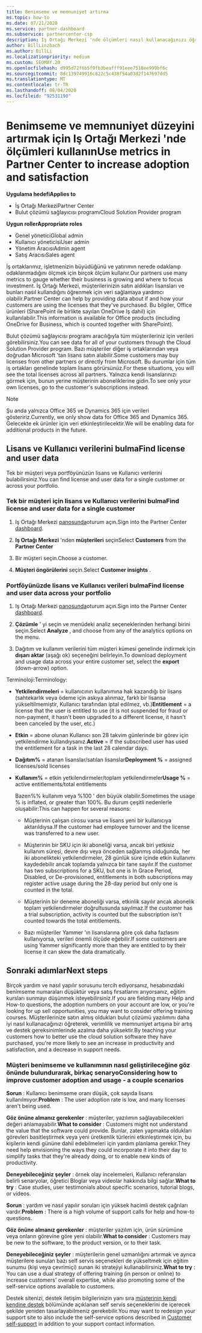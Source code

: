```yaml
---
title: Benimseme ve memnuniyet artırma
ms.topic: how-to
ms.date: 07/21/2020
ms.service: partner-dashboard
ms.subservice: partnercenter-csp
description: Iş Ortağı Merkezi 'nde ölçümleri nasıl kullanacağınızı öğrenin. Ölçümler, işletmenizin büyüdüğünü, müşterilerin lisanslarını nasıl kullandığını ve yatırımın nerede odaklandığını gösterebilir.
author: BillLinzbach
ms.author: BillLi
ms.localizationpriority: medium
ms.custom: SEOMAY.20
ms.openlocfilehash: d995d72f6b5f9fb3beafff91eee7518ee999bf6c
ms.sourcegitcommit: 8dc139749916c822c5c438f54a03d2f147697dd5
ms.translationtype: MT
ms.contentlocale: tr-TR
ms.lasthandoff: 08/04/2020
ms.locfileid: "92531190"
---
```

# <a name="use-metrics-in-partner-center-to-increase-adoption-and-satisfaction"></a><span data-ttu-id="6f51f-104">Benimseme ve memnuniyet düzeyini artırmak için Iş Ortağı Merkezi 'nde ölçümleri kullanın</span><span class="sxs-lookup"><span data-stu-id="6f51f-104">Use metrics in Partner Center to increase adoption and satisfaction</span></span>

<span data-ttu-id="6f51f-105">**Uygulama hedefi**</span><span class="sxs-lookup"><span data-stu-id="6f51f-105">**Applies to**</span></span>

- <span data-ttu-id="6f51f-106">İş Ortağı Merkezi</span><span class="sxs-lookup"><span data-stu-id="6f51f-106">Partner Center</span></span>
- <span data-ttu-id="6f51f-107">Bulut çözümü sağlayıcısı programı</span><span class="sxs-lookup"><span data-stu-id="6f51f-107">Cloud Solution Provider program</span></span>

<span data-ttu-id="6f51f-108">**Uygun roller**</span><span class="sxs-lookup"><span data-stu-id="6f51f-108">**Appropriate roles**</span></span>

- <span data-ttu-id="6f51f-109">Genel yönetici</span><span class="sxs-lookup"><span data-stu-id="6f51f-109">Global admin</span></span>
- <span data-ttu-id="6f51f-110">Kullanıcı yöneticisi</span><span class="sxs-lookup"><span data-stu-id="6f51f-110">User admin</span></span>
- <span data-ttu-id="6f51f-111">Yönetim Aracısı</span><span class="sxs-lookup"><span data-stu-id="6f51f-111">Admin agent</span></span>
- <span data-ttu-id="6f51f-112">Satış Aracısı</span><span class="sxs-lookup"><span data-stu-id="6f51f-112">Sales agent</span></span>

<span data-ttu-id="6f51f-113">İş ortaklarımız, işletmenizin büyüdüğünü ve yatırımın nerede odaklanıp odaklanmadığını ölçmek için birçok ölçüm kullanır.</span><span class="sxs-lookup"><span data-stu-id="6f51f-113">Our partners use many metrics to gauge whether their business is growing and where to focus investment.</span></span> <span data-ttu-id="6f51f-114">İş Ortağı Merkezi, müşterilerinizin satın aldıkları lisansları ve bunları nasıl kullandığını öğrenmek için veri sağlamaya yardımcı olabilir.</span><span class="sxs-lookup"><span data-stu-id="6f51f-114">Partner Center can help by providing data about if and how your customers are using the licenses that they've purchased.</span></span> <span data-ttu-id="6f51f-115">Bu bilgiler, Office ürünleri (SharePoint ile birlikte sayılan OneDrive Iş dahil) için kullanılabilir.</span><span class="sxs-lookup"><span data-stu-id="6f51f-115">This information is available for Office products (including OneDrive for Business, which is counted together with SharePoint).</span></span>

<span data-ttu-id="6f51f-116">Bulut çözümü sağlayıcısı programı aracılığıyla tüm müşterileriniz için verileri görebilirsiniz.</span><span class="sxs-lookup"><span data-stu-id="6f51f-116">You can see data for all of your customers through the Cloud Solution Provider program.</span></span> <span data-ttu-id="6f51f-117">Bazı müşteriler diğer iş ortaklarından veya doğrudan Microsoft 'tan lisans satın alabilir.</span><span class="sxs-lookup"><span data-stu-id="6f51f-117">Some customers may buy licenses from other partners or directly from Microsoft.</span></span> <span data-ttu-id="6f51f-118">Bu durumlar için tüm iş ortakları genelinde toplam lisans görürsünüz.</span><span class="sxs-lookup"><span data-stu-id="6f51f-118">For these situations, you will see the total licenses across all partners.</span></span> <span data-ttu-id="6f51f-119">Yalnızca kendi lisanslarınızı görmek için, bunun yerine müşterinin aboneliklerine gidin.</span><span class="sxs-lookup"><span data-stu-id="6f51f-119">To see only your own licenses, go to the customer's subscriptions instead.</span></span>

> [!NOTE]  
> <span data-ttu-id="6f51f-120">Şu anda yalnızca Office 365 ve Dynamics 365 için verileri gösteririz.</span><span class="sxs-lookup"><span data-stu-id="6f51f-120">Currently, we only show data for Office 365 and Dynamics 365.</span></span> <span data-ttu-id="6f51f-121">Gelecekte ek ürünler için veri etkinleştirilecektir.</span><span class="sxs-lookup"><span data-stu-id="6f51f-121">We will be enabling data for additional products in the future.</span></span>

## <a name="find-license-and-user-data"></a><span data-ttu-id="6f51f-122">Lisans ve Kullanıcı verilerini bulma</span><span class="sxs-lookup"><span data-stu-id="6f51f-122">Find license and user data</span></span>

<span data-ttu-id="6f51f-123">Tek bir müşteri veya portföyünüzün lisans ve Kullanıcı verilerini bulabilirsiniz.</span><span class="sxs-lookup"><span data-stu-id="6f51f-123">You can find license and user data for a single customer or across your portfolio.</span></span>

### <a name="find-license-and-user-data-for-a-single-customer"></a><span data-ttu-id="6f51f-124">Tek bir müşteri için lisans ve Kullanıcı verilerini bulma</span><span class="sxs-lookup"><span data-stu-id="6f51f-124">Find license and user data for a single customer</span></span>

1. <span data-ttu-id="6f51f-125">Iş Ortağı Merkezi [panosunda](https://partner.microsoft.com/dashboard)oturum açın.</span><span class="sxs-lookup"><span data-stu-id="6f51f-125">Sign into the Partner Center [dashboard](https://partner.microsoft.com/dashboard).</span></span>

2. <span data-ttu-id="6f51f-126">**Iş Ortağı Merkezi** 'nden **müşterileri** seçin</span><span class="sxs-lookup"><span data-stu-id="6f51f-126">Select **Customers** from the **Partner Center**</span></span>

3. <span data-ttu-id="6f51f-127">Bir müşteri seçin.</span><span class="sxs-lookup"><span data-stu-id="6f51f-127">Choose a customer.</span></span>

4. <span data-ttu-id="6f51f-128">**Müşteri öngörülerini** seçin.</span><span class="sxs-lookup"><span data-stu-id="6f51f-128">Select **Customer insights** .</span></span>

### <a name="find-license-and-user-data-across-your-portfolio"></a><span data-ttu-id="6f51f-129">Portföyünüzde lisans ve Kullanıcı verileri bulma</span><span class="sxs-lookup"><span data-stu-id="6f51f-129">Find license and user data across your portfolio</span></span>

1. <span data-ttu-id="6f51f-130">Iş Ortağı Merkezi [panosunda](https://partner.microsoft.com/dashboard)oturum açın.</span><span class="sxs-lookup"><span data-stu-id="6f51f-130">Sign into the Partner Center [dashboard](https://partner.microsoft.com/dashboard).</span></span>

2. <span data-ttu-id="6f51f-131">**Çözümle** ' yi seçin ve menüdeki analiz seçeneklerinden herhangi birini seçin.</span><span class="sxs-lookup"><span data-stu-id="6f51f-131">Select **Analyze** , and choose from any of the analytics options on the menu.</span></span>

3. <span data-ttu-id="6f51f-132">Dağıtım ve kullanım verilerini tüm müşteri kümesi genelinde indirmek için **dışarı aktar** (aşağı ok) seçeneğini belirleyin.</span><span class="sxs-lookup"><span data-stu-id="6f51f-132">To download deployment and usage data across your entire customer set, select the **export** (down-arrow) option.</span></span>

<span data-ttu-id="6f51f-133">Terminoloji:</span><span class="sxs-lookup"><span data-stu-id="6f51f-133">Terminology:</span></span>

- <span data-ttu-id="6f51f-134">**Yetkilendirmeleri** = kullanıcının kullanımına hak kazandığı bir lisans (sahtekarlık veya ödeme için askıya alınmaz, farklı bir lisansa yükseltilmemiştir, Kullanıcı tarafından iptal edilmez, vb.)</span><span class="sxs-lookup"><span data-stu-id="6f51f-134">**Entitlement** = a license that the user is entitled to use (it is not suspended for fraud or non-payment, it hasn't been upgraded to a different license, it hasn't been canceled by the user, etc.)</span></span>

- <span data-ttu-id="6f51f-135">**Etkin** = abone olunan Kullanıcı son 28 takvim günlerinde bir görev için yetkilendirme kullandıysanız.</span><span class="sxs-lookup"><span data-stu-id="6f51f-135">**Active** = if the subscribed user has used the entitlement for a task in the last 28 calendar days.</span></span>

- <span data-ttu-id="6f51f-136">**Dağıtım%** = atanan lisanslar/satılan lisanslar</span><span class="sxs-lookup"><span data-stu-id="6f51f-136">**Deployment %** = assigned licenses/sold licenses</span></span>

- <span data-ttu-id="6f51f-137">**Kullanım%** = etkin yetkilendirmeler/toplam yetkilendirmeler</span><span class="sxs-lookup"><span data-stu-id="6f51f-137">**Usage %** = active entitlements/total entitlements</span></span>

   <span data-ttu-id="6f51f-138">Bazen%% kullanım veya %100 ' den büyük olabilir.</span><span class="sxs-lookup"><span data-stu-id="6f51f-138">Sometimes the usage % is inflated, or greater than 100%.</span></span> <span data-ttu-id="6f51f-139">Bu durum çeşitli nedenlerle oluşabilir:</span><span class="sxs-lookup"><span data-stu-id="6f51f-139">This can happen for several reasons:</span></span>

  - <span data-ttu-id="6f51f-140">Müşterinin çalışan cirosu varsa ve lisans yeni bir kullanıcıya aktarıldıysa.</span><span class="sxs-lookup"><span data-stu-id="6f51f-140">If the customer had employee turnover and the license was transferred to a new user.</span></span>

  - <span data-ttu-id="6f51f-141">Müşterinin bir SKU için iki aboneliği varsa, ancak biri yetkisiz kullanım süresi, devre dışı veya önceden sağlanmış olduğunda, her iki abonelikteki yetkilendirmeler, 28 günlük süre içinde etkin kullanımı kaydedebilir ancak toplamda yalnızca bir tane sayılır.</span><span class="sxs-lookup"><span data-stu-id="6f51f-141">If the customer has two subscriptions for a SKU, but one is In Grace Period, Disabled, or De-provisioned, entitlements in both subscriptions may register active usage during the 28-day period but only one is counted in the total.</span></span>

  - <span data-ttu-id="6f51f-142">Müşterinin bir deneme aboneliği varsa, etkinlik sayılır ancak abonelik toplam yetkilendirmeler doğrultusunda sayılmaz.</span><span class="sxs-lookup"><span data-stu-id="6f51f-142">If the customer has a trial subscription, activity is counted but the subscription isn't counted towards the total entitlements.</span></span>

  - <span data-ttu-id="6f51f-143">Bazı müşteriler Yammer 'ın lisanslarına göre çok daha fazlasını kullanıyorsa, verileri önemli ölçüde eğebilir.</span><span class="sxs-lookup"><span data-stu-id="6f51f-143">If some customers are using Yammer significantly more than they are entitled to by their license it can skew the data dramatically.</span></span>

## <a name="next-steps"></a><span data-ttu-id="6f51f-144">Sonraki adımlar</span><span class="sxs-lookup"><span data-stu-id="6f51f-144">Next steps</span></span>

<span data-ttu-id="6f51f-145">Birçok yardım ve nasıl yapılır sorusunu tercih ediyorsanız, hesabınızdaki benimseme numaraları düşüktür veya satış fırsatlarını arıyorsanız, eğitim kursları sunmayı düşünmek isteyebilirsiniz.</span><span class="sxs-lookup"><span data-stu-id="6f51f-145">If you are fielding many Help and How-to questions, the adoption numbers on your account are low, or you're looking for up sell opportunities, you may want to consider offering training courses.</span></span> <span data-ttu-id="6f51f-146">Müşterilerinize satın almış oldukları bulut çözümü yazılımını daha iyi nasıl kullanacağınızı öğreterek, verimlilik ve memnuniyet artışına bir artış ve destek gereksinimlerinde azalma daha yüksektir.</span><span class="sxs-lookup"><span data-stu-id="6f51f-146">By teaching your customers how to better use the cloud solution software they have purchased, you're more likely to see an increase in productivity and satisfaction, and a decrease in support needs.</span></span>

### <a name="considering-how-to-improve-customer-adoption-and-usage---a-couple-scenarios"></a><span data-ttu-id="6f51f-147">Müşteri benimseme ve kullanımının nasıl geliştirileceğine göz önünde bulundurarak, birkaç senaryo</span><span class="sxs-lookup"><span data-stu-id="6f51f-147">Considering how to improve customer adoption and usage - a couple scenarios</span></span>

<span data-ttu-id="6f51f-148">**Sorun** : Kullanıcı benimseme oranı düşük, çok sayıda lisans kullanılmıyor.</span><span class="sxs-lookup"><span data-stu-id="6f51f-148">**Problem** : The user adoption rate is low, and many licenses aren't being used.</span></span>

<span data-ttu-id="6f51f-149">**Göz önüne almanız gerekenler** : müşteriler, yazılımın sağlayabilecekleri değeri anlamayabilir.</span><span class="sxs-lookup"><span data-stu-id="6f51f-149">**What to consider** : Customers might not understand the value that the software could provide.</span></span> <span data-ttu-id="6f51f-150">Bunlar, zaten yapmakta oldukları görevleri basitleştirmek veya yeni üretkenlik türlerini etkinleştirmek için, bu kişilerin kendi gününe dahil edebilmeleri için yardım planlama gerekir.</span><span class="sxs-lookup"><span data-stu-id="6f51f-150">They need help envisioning the ways they could incorporate it into their day to simplify tasks that they're already doing, or to enable new kinds of productivity.</span></span>

<span data-ttu-id="6f51f-151">**Deneyebileceğiniz şeyler** : örnek olay incelemeleri, Kullanıcı referansları belirli senaryolar, öğretici Bloglar veya videolar hakkında bilgi sağlar.</span><span class="sxs-lookup"><span data-stu-id="6f51f-151">**What to try** : Case studies, user testimonials about specific scenarios, tutorial blogs, or videos.</span></span>

<span data-ttu-id="6f51f-152">**Sorun** : yardım ve nasıl yapılır soruları için yüksek hacimli destek çağrıları vardır.</span><span class="sxs-lookup"><span data-stu-id="6f51f-152">**Problem** : There is a high volume of support calls for help and how-to questions.</span></span>

<span data-ttu-id="6f51f-153">**Göz önüne almanız gerekenler** : müşteriler yazılım için, ürün sürümüne veya onların görevine göre yeni olabilir.</span><span class="sxs-lookup"><span data-stu-id="6f51f-153">**What to consider** : Customers may be new to the software, to the product version, or to their task.</span></span>

<span data-ttu-id="6f51f-154">**Deneyebileceğiniz şeyler** : müşterilerin genel uzmanlığını artırmak ve ayrıca müşterilere sunulan bazı self servis seçenekleri de yükseltmek için eğitim sunumu (kişi veya çevrimiçi) sunan iki stratejiyi kullanabilirsiniz.</span><span class="sxs-lookup"><span data-stu-id="6f51f-154">**What to try** : You can use a dual strategy of offering training (in person or online) to increase customers' overall expertise, while also promoting some of the self-service options available to customers.</span></span>

<span data-ttu-id="6f51f-155">Destek sitenizi, destek iletişim bilgilerinizin yanı sıra [müşterinin kendi kendine destek](customer-self-support.md) bölümünde açıklanan self servis seçeneklerini de içerecek şekilde yeniden tasarlayabilmeniz gerekebilir.</span><span class="sxs-lookup"><span data-stu-id="6f51f-155">You may want to redesign your support site to also include the self-service options described in [Customer self-support](customer-self-support.md) in addition to your support contact information.</span></span>

